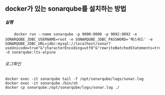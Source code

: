 ## docker가 있는 sonarqube를 설치하는 방법 

##### 실행
        docker run --name sonarqube -p 9000:9000 -p 9092:9092 -e SONARQUBE_JDBC_USERNAME=root -e SONARQUBE_JDBC_PASSWORD='패스워드' -e SONARQUBE_JDBC_URL=jdbc:mysql://localhost/sonar?useUnicode=true"&"characterEncoding=utf8"&"rewriteBatchedStatements=true"&"useConfigs=maxPerformance -d sonarqube:lts-alpine

###### 로그확인
	docker exec -it sonarqube tail -f /opt/sonarqube/logs/sonar.log 
	docker exec -it sonarqube /bin/sh 
	docker cp sonarqube:/opt/sonarqube/logs/sonar.log ./

